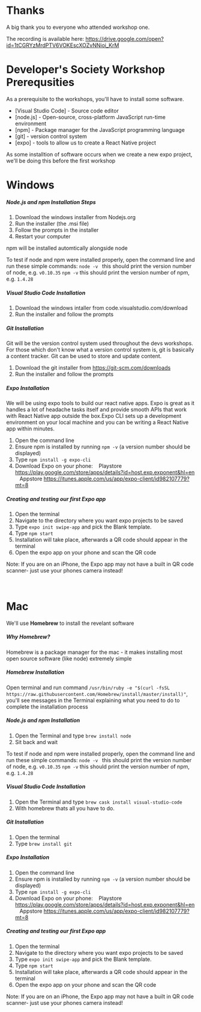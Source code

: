 # Thanks

A big thank you to everyone who attended workshop one.

The recording is available here: https://drive.google.com/open?id=1tCGRYzMrdPTV6VOKEscXOZvNNioi_KrM

# Developer's Society Workshop Prerequsities

As a prerequisite to the workshops, you'll have to install some software.

* [Visual Studio Code] - Source code editor
* [node.js] - Open-source, cross-platform JavaScript run-time environment
* [npm] - Package manager for the JavaScript programming language
* [git] - version control system
* [expo] - tools to allow us to create a React Native project

As some installtion of software occurs when we create a new expo project, we'll be doing this before the first workshop
&nbsp;
# Windows 
##### Node.js and npm Installation Steps
1) Download the windows installer from Nodejs.org
2) Run the installer (the .msi file)
3) Follow the prompts in the installer
4) Restart your computer

npm will be installed automtically alongside node

To test if node and npm were installed properly, open the command line and run these simple commands:
```node -v ``` this should print the version number of node, e.g. ```v0.10.35```
```npm -v``` this should print the version number of npm, e.g. ```1.4.28```

##### Visual Studio Code Installation
1) Download the windows intaller from code.visualstudio.com/download 
2) Run the installer and follow the prompts

##### Git Installation
Git will be the version control system used throughout the devs workshops. For those which don't know what a version control system is, 
git is basically a content tracker. Git can be used to store and update content.

1) Download the git installer from https://git-scm.com/downloads
2) Run the installer and follow the prompts


##### Expo Installation
We will be using expo tools to build our react native apps. Expo is great as it handles a lot of headache tasks itself and provide smooth APIs 
that work with React Native app outside the box.Expo CLI sets up a development environment on your local machine and you can be writing a 
React Native app within minutes.

1) Open the command line
2) Ensure npm is installed by running ```npm -v``` (a version number should be displayed)
3) Type ```npm install -g expo-cli```
4) Download Expo on your phone:
 &nbsp; &nbsp;Playstore https://play.google.com/store/apps/details?id=host.exp.exponent&hl=en
 &nbsp; &nbsp;Appstore https://itunes.apple.com/us/app/expo-client/id982107779?mt=8
 
 ##### Creating and testing our first Expo app
 1) Open the terminal
 2) Navigate to the directory where you want expo projects to be saved
 3) Type ```expo init swipe-app``` and pick the Blank template.
 4) Type ```npm start```
 5) Installation will take place, afterwards a QR code should appear in the terminal
 6) Open the expo app on your phone and scan the QR code

 Note: If you are on an iPhone, the Expo app may not have a built in QR code scanner- just use your phones camera instead!

&nbsp;
&nbsp;
# Mac 

We'll use **Homebrew** to install the revelant software

##### Why Homebrew?

Homebrew is a package manager for the mac - it makes installing most open source software (like node) extremely simple

##### Homebrew Installation
Open terminal and run command ``` /usr/bin/ruby -e "$(curl -fsSL https://raw.githubusercontent.com/Homebrew/install/master/install)" ```, you'll see messages
in the Terminal explaining what you need to do to complete the installation process

##### Node.js and npm Installation
1) Open the Terminal and type ```brew install node```
2) Sit back and wait

To test if node and npm were installed properly, open the command line and run these simple commands:
```node -v ``` this should print the version number of node, e.g. ```v0.10.35```
```npm -v``` this should print the version number of npm, e.g. ```1.4.28```

##### Visual Studio Code Installation
1) Open the Terminal and type ```brew cask install visual-studio-code```
2) With homebrew thats all you have to do.

##### Git Installation
1) Open the terminal
2) Type ```brew install git```

##### Expo Installation
1) Open the command line
2) Ensure npm is installed by running ```npm -v``` (a version number should be displayed)
3) Type ```npm install -g expo-cli```
4) Download Expo on your phone:
 &nbsp; &nbsp;Playstore https://play.google.com/store/apps/details?id=host.exp.exponent&hl=en
 &nbsp; &nbsp;Appstore https://itunes.apple.com/us/app/expo-client/id982107779?mt=8
 
 ##### Creating and testing our first Expo app
 1) Open the terminal
 2) Navigate to the directory where you want expo projects to be saved
 3) Type ```expo init swipe-app``` and pick the Blank template.
 4) Type ```npm start```
 5) Installation will take place, afterwards a QR code should appear in the terminal
 6) Open the expo app on your phone and scan the QR code

 Note: If you are on an iPhone, the Expo app may not have a built in QR code scanner- just use your phones camera instead!

